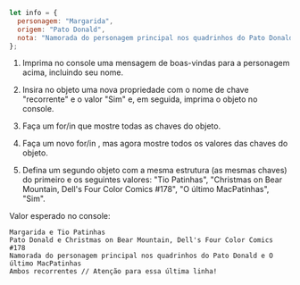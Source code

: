 ```javascript
let info = {
  personagem: "Margarida",
  origem: "Pato Donald",
  nota: "Namorada do personagem principal nos quadrinhos do Pato Donald",
};
```

1. Imprima no console uma mensagem de boas-vindas para a personagem acima, incluindo seu nome.

2. Insira no objeto uma nova propriedade com o nome de chave "recorrente" e o valor "Sim" e, em seguida, imprima o objeto no console.

3. Faça um for/in que mostre todas as chaves do objeto.

4. Faça um novo for/in , mas agora mostre todos os valores das chaves do objeto.

5. Defina um segundo objeto com a mesma estrutura (as mesmas chaves) do primeiro e os seguintes valores: "Tio Patinhas", "Christmas on Bear Mountain, Dell's Four Color Comics #178", "O último MacPatinhas", "Sim".

Valor esperado no console:

```console
Margarida e Tio Patinhas
Pato Donald e Christmas on Bear Mountain, Dell's Four Color Comics #178
Namorada do personagem principal nos quadrinhos do Pato Donald e O último MacPatinhas
Ambos recorrentes // Atenção para essa última linha!
```